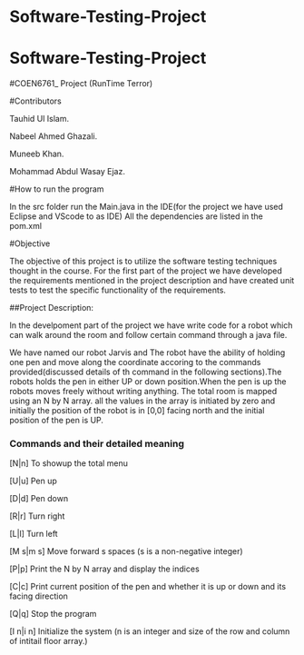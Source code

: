 # Software-Testing-Project
# Software-Testing-Project

#COEN6761_ Project (RunTime Terror)

#Contributors

Tauhid Ul Islam.

Nabeel Ahmed Ghazali.

Muneeb Khan.

Mohammad Abdul Wasay Ejaz.


#How to run the program

In the src folder run the Main.java in the IDE(for the project we have used Eclipse and VScode to as IDE)
All the dependencies are listed in the pom.xml

#Objective 

The objective of this project is to utilize the software testing techniques thought in the course. For the first part of the project we have developed the requirements mentioned in the project description and have created unit tests to test the specific functionality of the requirements.

##Project Description:

In the develpoment part of the project we have write code for a robot which can walk around the room and follow certain command through a java file.

We have named our robot Jarvis and The robot have the ability of holding one pen and move along the coordinate accoring to the commands provided(discussed details of th command in the following sections).The robots holds the pen in either UP or down position.When the pen is up the robots moves freely without writing anything. The total room is mapped using an N by N array. all the values in the array is initiated by zero and initially the position of the robot is in [0,0] facing north and the initial position of the pen is UP.


### Commands and their detailed meaning

[N|n] To showup the total menu

[U|u] Pen up

[D|d] Pen down

[R|r] Turn right

[L|l] Turn left

[M s|m s] Move forward s spaces (s is a non-negative integer)

[P|p] Print the N by N array and display the indices

[C|c] Print current position of the pen and whether it is up or down and its facing direction

[Q|q] Stop the program

[I n|i n] Initialize the system (n is an integer and size of the row and column of intitail floor array.)
